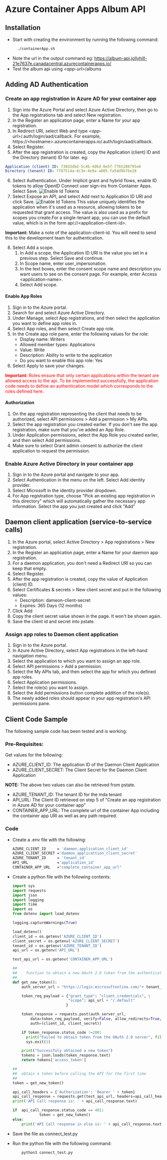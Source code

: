 # Azure Container Apps Album API

## Installation
* Start with creating the environment by running the following command:
  ````bash
    ./containerApp.sh
  ````
* Note the url in the output command eg: https://album-api.jollyhill-21e7637e.canadacentral.azurecontainerapps.io/
* Test the album api using _\<app-url\>_/albums

## Adding AD Authentication

### Create an app registration in Azure AD for your container app
1. Sign into the Azure Portal and select Azure Active Directory, then go to the App registrations tab and select New registration.
2. In the Register an application page, enter a Name for your app registration.
3. In Redirect URI, select Web and type _\<app-url\>_/.auth/login/aad/callback. For example, https://\<hostname\>.azurecontainerapps.io/.auth/login/aad/callback.
4. Select Register.
5. After the app registration is created, copy the Application (client) ID and the Directory (tenant) ID for later. eg:
````yaml
Application (client) ID: 738d3dbd-5c4b-4d6d-8e5f-7765280795e0
Directory (tenant) ID: ff87514a-dc3e-4e9a-a805-fa5dd9b76e28
````
6. Select Authentication. Under Implicit grant and hybrid flows, enable ID tokens to allow OpenID Connect user sign-ins from Container Apps. Select Save.
![Enable Id Tokens](./images/Screenshot%202023-06-08%20at%2012.34.49%20PM.png)
7. Select Expose an API, and select Add next to Application ID URI and click Save. 
![Enable Id Tokens](./images/Screenshot%202023-06-08%20at%2012.41.31%20PM.png)
    This value uniquely identifies the application when it's used as a resource, allowing tokens to be requested that grant access. The value is also used as a prefix for scopes you create.For a single-tenant app, you can use the default value, which is in the form api://\<application-client-id\>.

__Important:__ Make a note of the application-client-id. You will need to send this to the development team for authentication.

8. Select Add a scope.
    1. In Add a scope, the Application ID URI is the value you set in a previous step. Select Save and continue.
    2. In Scope name, enter user_impersonation.
    3. In the text boxes, enter the consent scope name and description you want users to see on the consent page. For example, enter Access \<application-name\>.
    4. Select Add scope.

#### Enable App Roles
1. Sign in to the Azure portal.
2. Search for and select Azure Active Directory.
3. Under Manage, select App registrations, and then select the application you want to define app roles in.
4. Select App roles, and then select Create app role.
5. In the Create app role pane, enter the following values for the role:
    * Display name: Writers
    * Allowed member types: Applications
    * Value: Write
    * Description: Ability to write to the application
    * Do you want to enable this app role: Yes
6. Select Apply to save your changes.

<span style="color: red;"> __Important:__ Roles ensure that only certain applications within the tenant are allowed access to the api. To be implemented successfully, the application code needs to define an authentication model which corresponds to the roles defined here.</span>

#### Authorization
1. On the app registration representing the client that needs to be authorized, select API permissions > Add a permission > My APIs.
2. Select the app registration you created earlier. If you don't see the app registration, make sure that you've added an App Role.
3. Under Application permissions, select the App Role you created earlier, and then select Add permissions.
4. Make sure to select Grant admin consent to authorize the client application to request the permission.


### Enable Azure Active Directory in your container app

1. Sign in to the Azure portal and navigate to your app.
2. Select Authentication in the menu on the left. Select Add identity provider.
3. Select Microsoft in the identity provider dropdown.
4. For App registration type, choose "Pick an existing app registration in this directory" which will automatically gather the necessary app information. Select the app you just created and click "Add"

## Daemon client application (service-to-service calls)

1. In the Azure portal, select Active Directory > App registrations > New registration.
2. In the Register an application page, enter a Name for your daemon app registration.
3. For a daemon application, you don't need a Redirect URI so you can keep that empty.
4. Select Register.
5. After the app registration is created, copy the value of Application (client) ID.
6. Select Certificates & secrets > New client secret and put in the following values:
    * Description: dameon-client-secret
    * Expires: 365 Days (12 months)
7. Click Add 
8. Copy the client secret value shown in the page. It won't be shown again.
9. Save the client id and secret into pstate. 

### Assign app roles to Daemon client application
1. Sign in to the Azure portal.
2. In Azure Active Directory, select App registrations in the left-hand navigation menu.
3. Select the application to which you want to assign an app role.
4. Select API permissions > Add a permission.
5. Select the My APIs tab, and then select the app for which you defined app roles.
6. Select Application permissions.
7. Select the role(s) you want to assign.
8. Select the Add permissions button complete addition of the role(s).
9. The newly added roles should appear in your app registration's API permissions pane.


## Client Code Sample
The following sample code has been tested and is working:

### Pre-Requisites:
Get values for the following:
* AZURE_CLIENT_ID: The application ID of the Daemon Client Application
* AZURE_CLIENT_SECRET: The Client Secret for the Daemon Client Application

__NOTE:__ The above two values can also be retrieved from pstate. 
* AZURE_TENANT_ID: The tenant ID for the mda tenant
* API_URL: The Client ID retrieved on step 5 of "Create an app registration in Azure AD for your container app"
* CONTAINER_APP_URL: The complete url of the container App including the container app URI as well as any path required. 

### Code
* Create a .env file with the following:
    ````bash
    AZURE_CLIENT_ID     = 'daemon_application_client_id'
    AZURE_CLIENT_SECRET ='daemon_applicattion_client_secret'
    AZURE_TENANT_ID     = 'tenant_id'
    API_URL             ='application_id'
    CONTAINER_APP_URL   ="complete_container_app_url"

    ````

* Create a python file with the following contents:
    ````python
    import sys
    import requests
    import json
    import logging
    import time
    import os
    from dotenv import load_dotenv

    logging.captureWarnings(True)

    load_dotenv()
    client_id = os.getenv('AZURE_CLIENT_ID')
    client_secret = os.getenv('AZURE_CLIENT_SECRET')
    tenant_id = os.getenv('AZURE_TENANT_ID')
    api_url = os.getenv('API_URL')

    test_api_url = os.getenv('CONTAINER_APP_URL')

    ##
    ##    function to obtain a new OAuth 2.0 token from the authentication server
    ##
    def get_new_token():
        auth_server_url = "https://login.microsoftonline.com/"+ tenant_id +"/oauth2/v2.0/token"

        token_req_payload = {"grant_type": "client_credentials", \
                             "scope": api_url + "/.default"
                            }

        token_response = requests.post(auth_server_url,
            data=token_req_payload, verify=False, allow_redirects=True,
            auth=(client_id, client_secret))

        if token_response.status_code !=200:
          print("Failed to obtain token from the OAuth 2.0 server", file=sys.stderr)
          sys.exit(1)

        print("Successfuly obtained a new token")
        tokens = json.loads(token_response.text)
        return tokens['access_token']

    ## 
    ## 	obtain a token before calling the API for the first time
    ##
    token = get_new_token()

    api_call_headers = {'Authorization': 'Bearer ' + token}
    api_call_response = requests.get(test_api_url, headers=api_call_headers, verify=False)
    print('API Call response is: ' + api_call_response.text)

    if	api_call_response.status_code == 401:
    			token = get_new_token()
    else:
        print('API Call response in else is: ' + api_call_response.text)

    ````
* Save the file as connect_test.py
* Run the python file with the following command:
    ````bash
        python3 connect_test.py
    ````
